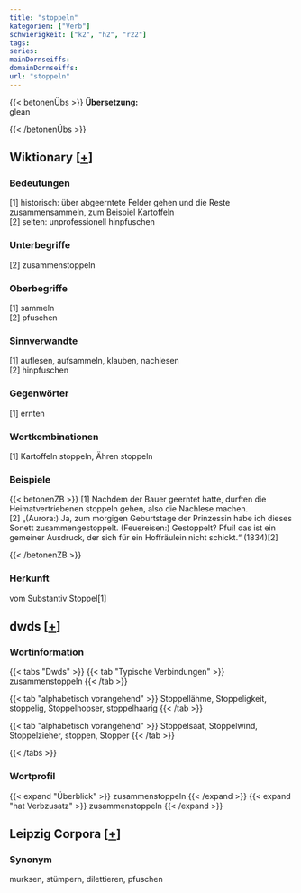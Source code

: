```yaml
---
title: "stoppeln"
kategorien: ["Verb"]
schwierigkeit: ["k2", "h2", "r22"]
tags:
series:
mainDornseiffs:
domainDornseiffs:
url: "stoppeln"
---
```


{{< betonenÜbs >}}
**Übersetzung:**  
glean  
  
{{< /betonenÜbs >}}

## Wiktionary [[+](https://de.wiktionary.org/wiki/stoppeln)]

### Bedeutungen
[1] historisch: über abgeerntete Felder gehen und die Reste zusammensammeln, zum Beispiel Kartoffeln  
[2] selten: unprofessionell hinpfuschen  

### Unterbegriffe
[2] zusammenstoppeln  

### Oberbegriffe
[1] sammeln  
[2] pfuschen  

### Sinnverwandte
[1] auflesen, aufsammeln, klauben, nachlesen  
[2] hinpfuschen  

### Gegenwörter
[1] ernten  

### Wortkombinationen
[1] Kartoffeln stoppeln, Ähren stoppeln  

### Beispiele
{{< betonenZB >}}
[1] Nachdem der Bauer geerntet hatte, durften die Heimatvertriebenen stoppeln gehen, also die Nachlese machen.  
[2] „(Aurora:) Ja, zum morgigen Geburtstage der Prinzessin habe ich dieses Sonett zusammengestoppelt. (Feuereisen:) Gestoppelt? Pfui! das ist ein gemeiner Ausdruck, der sich für ein Hoffräulein nicht schickt.“ (1834)[2]  

{{< /betonenZB >}}
### Herkunft
vom Substantiv Stoppel[1]  



## dwds [[+](https://www.dwds.de/wb/stoppeln)]

### Wortinformation
{{< tabs "Dwds" >}}
{{< tab "Typische Verbindungen" >}}
zusammenstoppeln
{{< /tab >}}

{{< tab "alphabetisch vorangehend" >}}
Stoppellähme, Stoppeligkeit, stoppelig, Stoppelhopser, stoppelhaarig
{{< /tab >}}

{{< tab "alphabetisch vorangehend" >}}
Stoppelsaat, Stoppelwind, Stoppelzieher, stoppen, Stopper
{{< /tab >}}

{{< /tabs >}}

### Wortprofil
{{< expand "Überblick" >}} zusammenstoppeln {{< /expand >}}
{{< expand "hat Verbzusatz" >}} zusammenstoppeln {{< /expand >}}

## Leipzig Corpora [[+](https://corpora.uni-leipzig.de/en/res?word=stoppeln&corpusId=deu_newscrawl-public_2018)]


### Synonym
murksen, stümpern, dilettieren, pfuschen

